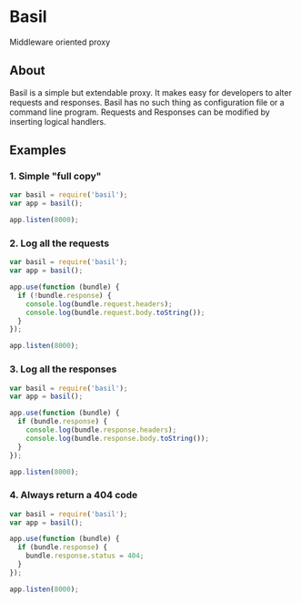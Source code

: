 # Basil

Middleware oriented proxy

## About

Basil is a simple but extendable proxy. It makes easy for developers to alter requests and responses.
Basil has no such thing as configuration file or a command line program. 
Requests and Responses can be modified by inserting logical handlers.

## Examples

### 1. Simple "full copy"
```js
var basil = require('basil');
var app = basil();

app.listen(8000);
```


### 2. Log all the requests

```js
var basil = require('basil');
var app = basil();

app.use(function (bundle) {
  if (!bundle.response) {
    console.log(bundle.request.headers);
    console.log(bundle.request.body.toString());
  } 
});

app.listen(8000);
```

### 3. Log all the responses

```js
var basil = require('basil');
var app = basil();

app.use(function (bundle) {
  if (bundle.response) {
    console.log(bundle.response.headers);
    console.log(bundle.response.body.toString());
  } 
});

app.listen(8000);
```

### 4. Always return a 404 code

```js
var basil = require('basil');
var app = basil();

app.use(function (bundle) {
  if (bundle.response) {
    bundle.response.status = 404;
  } 
});

app.listen(8000);
```